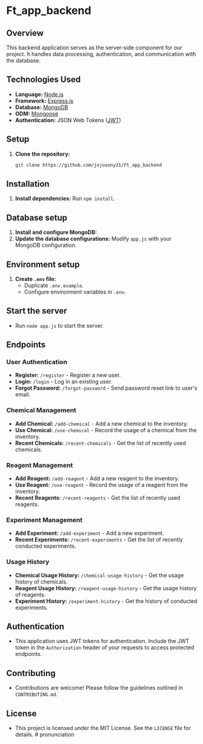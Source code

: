 ﻿# Ft_app_backend

## Overview

This backend application serves as the server-side component for our project. It handles data processing, authentication, and communication with the database.

## Technologies Used

- **Language:** [Node.js](https://nodejs.org/)
- **Framework:** [Express.js](https://expressjs.com/)
- **Database:** [MongoDB](https://www.mongodb.com/)
- **ODM:** [Mongoose](https://mongoosejs.com/)
- **Authentication:** JSON Web Tokens ([JWT](https://jwt.io/))

## Setup

1. **Clone the repository:**
   ```bash
   git clone https://github.com/jojosony21/Ft_app_backend
   

## Installation

1. **Install dependencies:** Run `npm install`.

## Database setup

1. **Install and configure MongoDB:** 
2. **Update the database configurations:** Modify `app.js` with your MongoDB configuration.

## Environment setup

1. **Create `.env` file:** 
    - Duplicate `.env.example`.
    - Configure environment variables in `.env`.

## Start the server

- Run `node app.js` to start the server.

## Endpoints

### User Authentication

- **Register:** `/register` - Register a new user.
- **Login:** `/login` - Log in an existing user.
- **Forgot Password:** `/forgot-password` - Send password reset link to user's email.

### Chemical Management

- **Add Chemical:** `/add-chemical` - Add a new chemical to the inventory.
- **Use Chemical:** `/use-chemical` - Record the usage of a chemical from the inventory.
- **Recent Chemicals:** `/recent-chemicals` - Get the list of recently used chemicals.

### Reagent Management

- **Add Reagent:** `/add-reagent` - Add a new reagent to the inventory.
- **Use Reagent:** `/use-reagent` - Record the usage of a reagent from the inventory.
- **Recent Reagents:** `/recent-reagents` - Get the list of recently used reagents.

### Experiment Management

- **Add Experiment:** `/add-experiment` - Add a new experiment.
- **Recent Experiments:** `/recent-experiments` - Get the list of recently conducted experiments.

### Usage History

- **Chemical Usage History:** `/chemical-usage-history` - Get the usage history of chemicals.
- **Reagent Usage History:** `/reagent-usage-history` - Get the usage history of reagents.
- **Experiment History:** `/experiment-history` - Get the history of conducted experiments.

## Authentication

- This application uses JWT tokens for authentication. Include the JWT token in the `Authorization` header of your requests to access protected endpoints.

## Contributing

- Contributions are welcome! Please follow the guidelines outlined in `CONTRIBUTING.md`.

## License

- This project is licensed under the MIT License. See the `LICENSE` file for details.
#   p r o n u n c i a t i o n  
 
